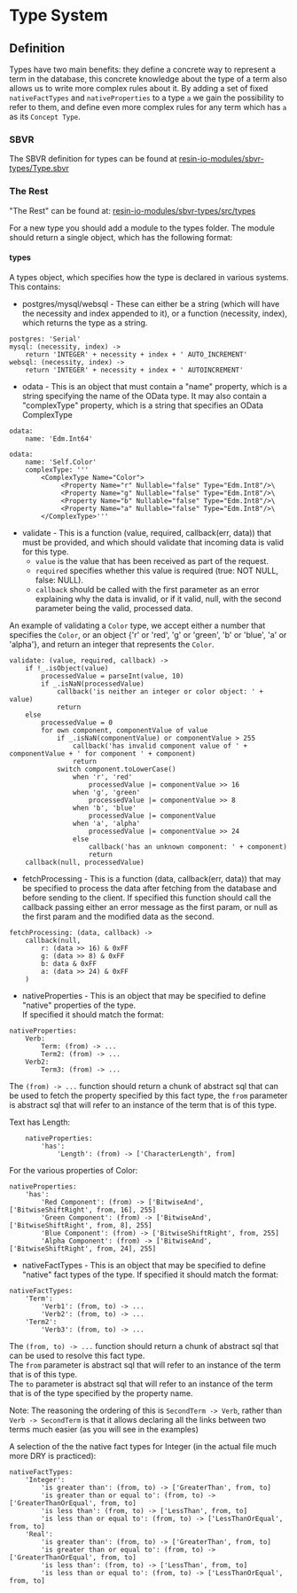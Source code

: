 # Type System

## Definition

Types have two main benefits: they define a concrete way to represent a term in the database, this concrete knowledge about the type of a term also allows us to write more complex rules about it. By adding a set of fixed `nativeFactTypes` and `nativeProperties` to a type `a` we gain the possibility to refer to them, and define even more complex rules for any term which has `a` as its `Concept Type`.

### SBVR
The SBVR definition for types can be found at [resin-io-modules/sbvr-types/Type.sbvr](https://github.com/resin-io-modules/sbvr-types/blob/master/Type.sbvr)

### The Rest
"The Rest" can be found at: [resin-io-modules/sbvr-types/src/types](https://github.com/resin-io-modules/sbvr-types/tree/master/src/types)

For a new type you should add a module to the types folder. The module should return a single object, which has the following format:

#### types
A types object, which specifies how the type is declared in various systems. This contains:

* postgres/mysql/websql - These can either be a string (which will have the necessity and index appended to it), or a function (necessity, index), which returns the type as a string.

```coffee-script
postgres: 'Serial'
mysql: (necessity, index) ->
	return 'INTEGER' + necessity + index + ' AUTO_INCREMENT'
websql: (necessity, index) ->
	return 'INTEGER' + necessity + index + ' AUTOINCREMENT'
```
* odata - This is an object that must contain a "name" property, which is a string specifying the name of the OData type. It may also contain a "complexType" property, which is a string that specifies an OData ComplexType

```coffee-script
odata:
	name: 'Edm.Int64'
```
```coffee-script
odata:
	name: 'Self.Color'
	complexType: '''
		<ComplexType Name="Color">
			 <Property Name="r" Nullable="false" Type="Edm.Int8"/>\
			 <Property Name="g" Nullable="false" Type="Edm.Int8"/>\
			 <Property Name="b" Nullable="false" Type="Edm.Int8"/>\
			 <Property Name="a" Nullable="false" Type="Edm.Int8"/>\
		</ComplexType>'''
```

* validate - This is a function (value, required, callback(err, data)) that must be provided, and which should validate that incoming data is valid for this type.
	* `value` is the value that has been received as part of the request.
	* `required` specifies whether this value is required (true: NOT NULL, false: NULL).  
	* `callback` should be called with the first parameter as an error explaining why the data is invalid, or if it valid, null, with the second parameter being the valid, processed data.

An example of validating a `Color` type, we accept either a number that specifies the `Color`, or an object {'r' or 'red', 'g' or 'green', 'b' or 'blue', 'a' or 'alpha'}, and return an integer that represents the `Color`.

```coffee-script
validate: (value, required, callback) ->
	if !_.isObject(value)
		processedValue = parseInt(value, 10)
		if _.isNaN(processedValue)
			callback('is neither an integer or color object: ' + value)
			return
	else
		processedValue = 0
		for own component, componentValue of value
			if _.isNaN(componentValue) or componentValue > 255
				callback('has invalid component value of ' + componentValue + ' for component ' + component)
				return
			switch component.toLowerCase()
				when 'r', 'red'
					processedValue |= componentValue >> 16
				when 'g', 'green'
					processedValue |= componentValue >> 8
				when 'b', 'blue'
					processedValue |= componentValue
				when 'a', 'alpha'
					processedValue |= componentValue >> 24
				else
					callback('has an unknown component: ' + component)
					return
	callback(null, processedValue)
```

* fetchProcessing - This is a function (data, callback(err, data)) that may be specified to process the data after fetching from the database and before sending to the client. If specified this function should call the callback passing either an error message as the first param, or null as the first param and the modified data as the second.

```coffee-script
fetchProcessing: (data, callback) ->
	callback(null,
		r: (data >> 16) & 0xFF
		g: (data >> 8) & 0xFF
		b: data & 0xFF
		a: (data >> 24) & 0xFF
	)
```

* nativeProperties - This is an object that may be specified to define "native" properties of the type.  
If specified it should match the format:

```coffee-script
nativeProperties:
	Verb:
		Term: (from) -> ...
		Term2: (from) -> ...
	Verb2:
		Term3: (from) -> ...
```

The `(from) -> ...` function should return a chunk of abstract sql that can be used to fetch the property specified by this fact type, the `from` parameter is abstract sql that will refer to an instance of the term that is of this type.

Text has Length:

```coffee-script
	nativeProperties:
		'has':
			'Length': (from) -> ['CharacterLength', from]
```

For the various properties of Color:

```coffee-script
nativeProperties:
	'has':
		'Red Component': (from) -> ['BitwiseAnd', ['BitwiseShiftRight', from, 16], 255]
		'Green Component': (from) -> ['BitwiseAnd', ['BitwiseShiftRight', from, 8], 255]
		'Blue Component': (from) -> ['BitwiseShiftRight', from, 255]
		'Alpha Component': (from) -> ['BitwiseAnd', ['BitwiseShiftRight', from, 24], 255]
```

* nativeFactTypes - This is an object that may be specified to define "native" fact types of the type. If specified it should match the format:

```coffee-script
nativeFactTypes:
	'Term':
		'Verb1': (from, to) -> ...
		'Verb2': (from, to) -> ...
	'Term2':
		'Verb3': (from, to) -> ...
```

The `(from, to) -> ...` function should return a chunk of abstract sql that can be used to resolve this fact type.  
The `from` parameter is abstract sql that will refer to an instance of the term that is of this type.  
The `to`  parameter is abstract sql that will refer to an instance of the term that is of the type specified by the property name.  

Note: The reasoning the ordering of this is `SecondTerm -> Verb`, rather than `Verb -> SecondTerm` is that it allows declaring all the links between two terms much easier (as you will see in the examples)

A selection of the the native fact types for Integer (in the actual file much more DRY is practiced):

```coffee-script
nativeFactTypes:
	'Integer':
		'is greater than': (from, to) -> ['GreaterThan', from, to]
		'is greater than or equal to': (from, to) -> ['GreaterThanOrEqual', from, to]
		'is less than': (from, to) -> ['LessThan', from, to]
		'is less than or equal to': (from, to) -> ['LessThanOrEqual', from, to]
	'Real':
		'is greater than': (from, to) -> ['GreaterThan', from, to]
		'is greater than or equal to': (from, to) -> ['GreaterThanOrEqual', from, to]
		'is less than': (from, to) -> ['LessThan', from, to]
		'is less than or equal to': (from, to) -> ['LessThanOrEqual', from, to]
```
